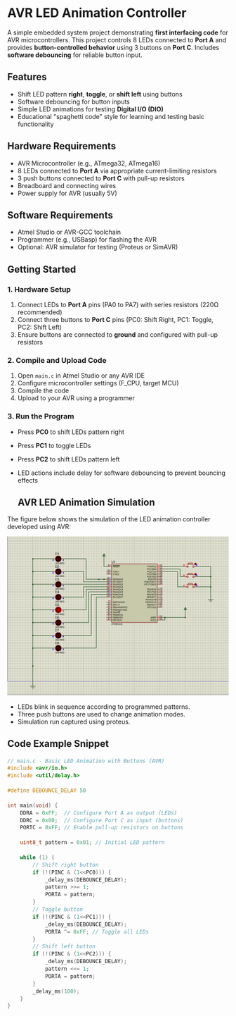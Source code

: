 # AVR LED Animation Controller

A simple embedded system project demonstrating **first interfacing code** for AVR microcontrollers. This project controls 8 LEDs connected to **Port A** and provides **button-controlled behavior** using 3 buttons on **Port C**. Includes **software debouncing** for reliable button input.

## Features
- Shift LED pattern **right**, **toggle**, or **shift left** using buttons
- Software debouncing for button inputs
- Simple LED animations for testing **Digital I/O (DIO)**
- Educational "spaghetti code" style for learning and testing basic functionality

## Hardware Requirements
- AVR Microcontroller (e.g., ATmega32, ATmega16)
- 8 LEDs connected to **Port A** via appropriate current-limiting resistors
- 3 push buttons connected to **Port C** with pull-up resistors
- Breadboard and connecting wires
- Power supply for AVR (usually 5V)

## Software Requirements
- Atmel Studio or AVR-GCC toolchain
- Programmer (e.g., USBasp) for flashing the AVR
- Optional: AVR simulator for testing (Proteus or SimAVR)

## Getting Started

### 1. Hardware Setup
1. Connect LEDs to **Port A** pins (PA0 to PA7) with series resistors (220Ω recommended)
2. Connect three buttons to **Port C** pins (PC0: Shift Right, PC1: Toggle, PC2: Shift Left)
3. Ensure buttons are connected to **ground** and configured with pull-up resistors

### 2. Compile and Upload Code
1. Open `main.c` in Atmel Studio or any AVR IDE
2. Configure microcontroller settings (F_CPU, target MCU)
3. Compile the code
4. Upload to your AVR using a programmer

### 3. Run the Program
- Press **PC0** to shift LEDs pattern right
- Press **PC1** to toggle LEDs
- Press **PC2** to shift LEDs pattern left
- LED actions include delay for software debouncing to prevent bouncing effects

  ## AVR LED Animation Simulation

The figure below shows the simulation of the LED animation controller developed using AVR:

![AVR LED Simulation](simulation.png "Simulation of LED Animation Controller")

- LEDs blink in sequence according to programmed patterns.
- Three push buttons are used to change animation modes.
- Simulation run captured using proteus.

## Code Example Snippet

```c
// main.c - Basic LED Animation with Buttons (AVR)
#include <avr/io.h>
#include <util/delay.h>

#define DEBOUNCE_DELAY 50

int main(void) {
    DDRA = 0xFF;  // Configure Port A as output (LEDs)
    DDRC = 0x00;  // Configure Port C as input (buttons)
    PORTC = 0xFF; // Enable pull-up resistors on buttons

    uint8_t pattern = 0x01; // Initial LED pattern

    while (1) {
        // Shift right button
        if (!(PINC & (1<<PC0))) {
            _delay_ms(DEBOUNCE_DELAY);
            pattern >>= 1;
            PORTA = pattern;
        }
        // Toggle button
        if (!(PINC & (1<<PC1))) {
            _delay_ms(DEBOUNCE_DELAY);
            PORTA ^= 0xFF; // Toggle all LEDs
        }
        // Shift left button
        if (!(PINC & (1<<PC2))) {
            _delay_ms(DEBOUNCE_DELAY);
            pattern <<= 1;
            PORTA = pattern;
        }
        _delay_ms(100);
    }
}
